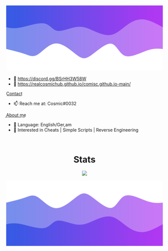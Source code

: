 ![Header](./header.png)

- 👋 https://discord.gg/BSrHH3W58W
- 👋 https://realcosmichub.github.io/comisc.github.io-main/

C͟o͟n͟t͟a͟c͟t͟
- 📫 Reach me at: Cosmic#0032


A͟b͟o͟u͟t͟ ͟m͟e͟
- 🌱 Language: English/Ger,am
- 👀 Interested in Cheats | Simple Scripts | Reverse Engineering

<!---
realCosmicHub/realCosmicHub is a ✨ special ✨ repository because its `README.md` (this file) appears on your GitHub profile.
You can click the Preview link to take a look at your changes.
--->

<p href="Cosmic" align="center">
    <img alt="" src=https://lanyard.cnrad.dev/api/982622509859995668>
</p>

<h1 align="center">Stats</h1>
<a href="https://github.com/realCosmicHub/"></a>
<p align="center">
  <img src="https://github-readme-stats.vercel.app/api?username=realCosmicHub&theme=midnight-purple&show_icons=true" />
</p>

<!-- ![Anurag's GitHub stats](https://github-readme-stats.vercel.app/api?username=Hazza3100&theme=midnight-purple&show_icons=true)
 -->


![Footer](./footer.png)
